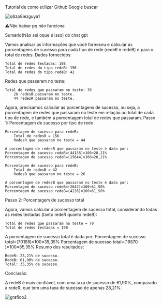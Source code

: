 Tutorial de como utilizar Github Google buscar

![q6zp8iezguya1](https://github.com/user-attachments/assets/e3e38701-1dfc-4c72-ad09-c106b3961e3d)

⚠️Não baixar pq não funciona

Sumario(Não sei oque é isso) do chat gpt

Vamos analisar as informações que você forneceu e calcular as porcentagens de sucesso para cada tipo de rede (redeR e redeB) e para o total de redes.
Dados fornecidos:

    Total de redes testadas: 198
    Total de redes do tipo redeR: 156
    Total de redes do tipo redeB: 42

Redes que passaram no teste:

    Total de redes que passaram no teste: 70
        26 redesB passaram no teste.
        44 redesR passaram no teste.

Agora, precisamos calcular as porcentagens de sucesso, ou seja, a porcentagem de redes que passaram no teste em relação ao total de cada tipo de rede, e também a porcentagem total de redes que passaram.
Passo 1: Porcentagem de sucesso por tipo de rede

    Porcentagem de sucesso para redeR:
        Total de redesR = 156
        RedesR que passaram no teste = 44

    A porcentagem de redesR que passaram no teste é dada por:
    Porcentagem de sucesso redeR=(44156)×100≈28,21%
    Porcentagem de sucesso redeR=(15644​)×100≈28,21%

    Porcentagem de sucesso para redeB:
        Total de redesB = 42
        RedesB que passaram no teste = 26

    A porcentagem de redesB que passaram no teste é dada por:
    Porcentagem de sucesso redeB=(2642)×100≈61,90%
    Porcentagem de sucesso redeB=(4226​)×100≈61,90%

Passo 2: Porcentagem de sucesso total

Agora, vamos calcular a porcentagem de sucesso total, considerando todas as redes testadas (tanto redeR quanto redeB):

    Total de redes que passaram no teste = 70
    Total de redes testadas = 198

A porcentagem de sucesso total é dada por:
Porcentagem de sucesso total=(70198)×100≈35,35%
Porcentagem de sucesso total=(19870​)×100≈35,35%
Resumo dos resultados:

    RedeR: 28,21% de sucesso.
    RedeB: 61,90% de sucesso.
    Total: 35,35% de sucesso.

Conclusão:

A redeB é mais confiável, com uma taxa de sucesso de 61,90%, comparado a redeR, que tem uma taxa de sucesso de apenas 28,21%.

![grafico2](https://github.com/user-attachments/assets/cc7ed739-d4e2-481b-88a0-40ce665ed9c7)